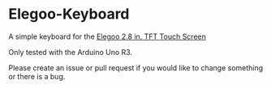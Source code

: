 # Elegoo-Keyboard
A simple keyboard for the [Elegoo 2.8 in. TFT Touch Screen](https://www.amazon.com/gp/product/B01EUVJYME/)

Only tested with the Arduino Uno R3.

Please create an issue or pull request if you would like to change something or there is a bug.
